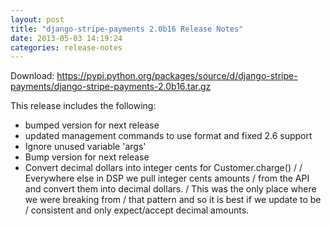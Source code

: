 ```yaml
---
layout: post
title: "django-stripe-payments 2.0b16 Release Notes"
date: 2013-05-03 14:19:24
categories: release-notes
---
```


Download: <https://pypi.python.org/packages/source/d/django-stripe-payments/django-stripe-payments-2.0b16.tar.gz>

This release includes the following:

* bumped version for next release
* updated management commands to use format and fixed 2.6 support
* Ignore unused variable 'args'
* Bump version for next release
* Convert decimal dollars into integer cents for Customer.charge() /  / Everywhere else in DSP we pull integer cents amounts / from the API and convert them into decimal dollars. / This was the only place where we were breaking from / that pattern and so it is best if we update to be / consistent and only expect/accept decimal amounts.
